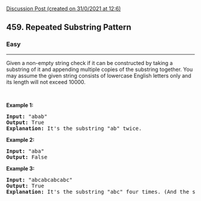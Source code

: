 [Discussion Post (created on 31/0/2021 at 12:6)](https://leetcode.com/problems/repeated-substring-pattern/discuss/1043935/String-Rotation-O(n)-Python)  
<h2>459. Repeated Substring Pattern</h2><h3>Easy</h3><hr><div><p>Given a non-empty string check if it can be constructed by taking a substring of it and appending multiple copies of the substring together. You may assume the given string consists of lowercase English letters only and its length will not exceed 10000.</p>

<p>&nbsp;</p>

<p><b>Example 1:</b></p>

<pre><b>Input:</b> "abab"
<b>Output:</b> True
<b>Explanation:</b> It's the substring "ab" twice.
</pre>

<p><b>Example 2:</b></p>

<pre><b>Input:</b> "aba"
<b>Output:</b> False
</pre>

<p><b>Example 3:</b></p>

<pre><b>Input:</b> "abcabcabcabc"
<b>Output:</b> True
<b>Explanation:</b> It's the substring "abc" four times. (And the substring "abcabc" twice.)
</pre>
</div>